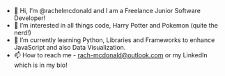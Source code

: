 - 👋 Hi, I’m @rachelmcdonald and I am a Freelance Junior Software Developer!
- 👀 I’m interested in all things code, Harry Potter and Pokemon (quite the nerd!)
- 🌱 I’m currently learning Python, Libraries and Frameworks to enhance JavaScript and also Data Visualization.
- 📫 How to reach me - rach-mcdonald@outlook.com or my LinkedIn which is in my bio!

